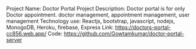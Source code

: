 Project Name: Doctor Portal 
Project Description: Doctor portal is for only Doctor appointment. doctor management, appointment management, user management
Technology use: Reactjs, bootstrap, javascript, nodejs, MonogoDB, Heroku, firebase, Express
Link: https://doctors-portal-cc856.web.app/
Code: https://github.com/Gowtamkumar/doctor-portal-server